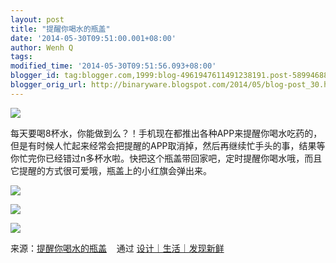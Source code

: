 ```yaml
---
layout: post
title: "提醒你喝水的瓶盖"
date: '2014-05-30T09:51:00.001+08:00'
author: Wenh Q
tags:
modified_time: '2014-05-30T09:51:56.093+08:00'
blogger_id: tag:blogger.com,1999:blog-4961947611491238191.post-5899468868324525573
blogger_orig_url: http://binaryware.blogspot.com/2014/05/blog-post_30.html
---
```

![](https://images-blogger-opensocial.googleusercontent.com/gadgets/proxy?url=http%3A%2F%2Fsince1984.qiniudn.com%2Fwp-content%2Fuploads%2F2014%2F05%2F1.jpg&container=blogger&gadget=a&rewriteMime=image%2F*)

每天要喝8杯水，你能做到么？！手机现在都推出各种APP来提醒你喝水吃药的，但是有时候人忙起来经常会把提醒的APP取消掉，然后再继续忙手头的事，结果等你忙完你已经错过n多杯水啦。快把这个瓶盖带回家吧，定时提醒你喝水哦，而且它提醒的方式很可爱哦，瓶盖上的小红旗会弹出来。



![](https://images-blogger-opensocial.googleusercontent.com/gadgets/proxy?url=http%3A%2F%2Fsince1984.qiniudn.com%2Fwp-content%2Fuploads%2F2014%2F05%2F2.jpg&container=blogger&gadget=a&rewriteMime=image%2F*)

![](https://images-blogger-opensocial.googleusercontent.com/gadgets/proxy?url=http%3A%2F%2Fsince1984.qiniudn.com%2Fwp-content%2Fuploads%2F2014%2F05%2F4.jpg&container=blogger&gadget=a&rewriteMime=image%2F*)

![](https://images-blogger-opensocial.googleusercontent.com/gadgets/proxy?url=http%3A%2F%2Fsince1984.qiniudn.com%2Fwp-content%2Fuploads%2F2014%2F05%2F5.jpg&container=blogger&gadget=a&rewriteMime=image%2F*)

来源：[提醒你喝水的瓶盖](http://since1984.cn/post/2014-05-29/a-bottle-cap-design) 
  通过 [设计｜生活｜发现新鲜](http://since1984.cn/)
